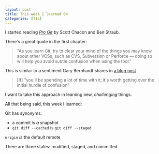 ```yaml
---
layout: post
title: This week I learned 04
categories: [TIL]
---
```


I started reading [*Pro Git*](https://git-scm.com/book/en/v2) by Scott Chacon and Ben Straub.

There's a great quote in the first chapter:
> "As you learn Git, try to clear your mind of the things you may know about other VCSs, such as CVS, Subversion or Perforce — doing so will help you avoid subtle confusion when using the tool."

This is similar to a sentiment Gary Bernhardt shares in [a blog post](https://blog.extracheese.org/2010/05/why-i-switched-to-git-from-mercurial.html)

> [If] "you'll be spending a lot of time with it; it's worth getting over the initial hurdle of confusion"

I want to take this approach in learning new, *challenging* things.

All that being said, this week I learned:

Git has synonyms:
- a commit *is a* snapshot
- `git diff --cached` is `git diff --staged`

`origin` *is* the default remote

There are three states: modified, staged, and committed
